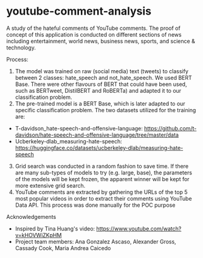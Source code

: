 # youtube-comment-analysis

A study of the hateful comments of YouTube comments. The proof of concept of this application is conducted on different sections of news including entertainment, world news, business news, sports, and science & technology. 

Process: 
1. The model was trained on raw (social media) text (tweets) to classify between 2 classes: hate_speech and not_hate_speech. We used BERT Base. There were other flavours of BERT that could have been used, such as BERTweet, DistilBERT and RoBERTa) and adapted it to our classification problem. 
2. The pre-trained model is a BERT Base, which is later adapted to our specific classification problem. The two datasets utilized for the training are: 
  - T-davidson_hate-speech-and-offensive-language: https://github.com/t-davidson/hate-speech-and-offensive-language/tree/master/data
  - Ucberkeley-dlab_measuring-hate-speech: https://huggingface.co/datasets/ucberkeley-dlab/measuring-hate-speech
3. Grid search was conducted in a random fashion to save time. If there are many sub-types of models to try (e.g. large, base), the parameters of the models will be kept frozen, the apparent winner will be kept for more extensive grid search.
4. YouTube comments are extracted by gathering the URLs of the top 5 most popular videos in order to extract their comments using YouTube Data API. This process was done manually for the POC purpose


Acknowledgements
- Inspired by Tina Huang's video: https://www.youtube.com/watch?v=kHOVWiZKpHM
- Project team members: Ana Gonzalez Ascaso, Alexander Gross, Cassady Cook, Maria Andrea Caicedo
